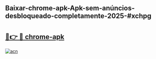 ## Baixar-chrome-apk-Apk-sem-anúncios-desbloqueado-completamente-2025-#xchpg

# <h2><a href="https://ainizakaria.my?title=chrome-apk&ref=20M">🔗👉 🔴 chrome-apk</a></h2>

[![acn](https://github.com/user-attachments/assets/0f9c940e-d8b0-45ae-aac7-cd30a18b3e1c)](https://ainizakaria.my?title=chrome-apk&ref=20M)

